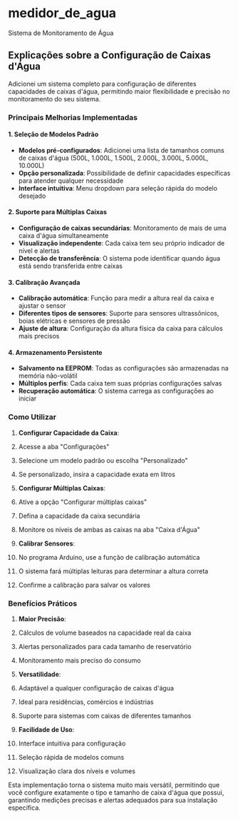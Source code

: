 # medidor_de_agua
Sistema de Monitoramento de Água




## Explicações sobre a Configuração de Caixas d'Água

Adicionei um sistema completo para configuração de diferentes capacidades de caixas d'água, permitindo maior flexibilidade e precisão no monitoramento do seu sistema.

### Principais Melhorias Implementadas

#### 1. Seleção de Modelos Padrão

- **Modelos pré-configurados**: Adicionei uma lista de tamanhos comuns de caixas d'água (500L, 1.000L, 1.500L, 2.000L, 3.000L, 5.000L, 10.000L)
- **Opção personalizada**: Possibilidade de definir capacidades específicas para atender qualquer necessidade
- **Interface intuitiva**: Menu dropdown para seleção rápida do modelo desejado


#### 2. Suporte para Múltiplas Caixas

- **Configuração de caixas secundárias**: Monitoramento de mais de uma caixa d'água simultaneamente
- **Visualização independente**: Cada caixa tem seu próprio indicador de nível e alertas
- **Detecção de transferência**: O sistema pode identificar quando água está sendo transferida entre caixas


#### 3. Calibração Avançada

- **Calibração automática**: Função para medir a altura real da caixa e ajustar o sensor
- **Diferentes tipos de sensores**: Suporte para sensores ultrassônicos, boias elétricas e sensores de pressão
- **Ajuste de altura**: Configuração da altura física da caixa para cálculos mais precisos


#### 4. Armazenamento Persistente

- **Salvamento na EEPROM**: Todas as configurações são armazenadas na memória não-volátil
- **Múltiplos perfis**: Cada caixa tem suas próprias configurações salvas
- **Recuperação automática**: O sistema carrega as configurações ao iniciar


### Como Utilizar

1. **Configurar Capacidade da Caixa**:

1. Acesse a aba "Configurações"
2. Selecione um modelo padrão ou escolha "Personalizado"
3. Se personalizado, insira a capacidade exata em litros



2. **Configurar Múltiplas Caixas**:

1. Ative a opção "Configurar múltiplas caixas"
2. Defina a capacidade da caixa secundária
3. Monitore os níveis de ambas as caixas na aba "Caixa d'Água"



3. **Calibrar Sensores**:

1. No programa Arduino, use a função de calibração automática
2. O sistema fará múltiplas leituras para determinar a altura correta
3. Confirme a calibração para salvar os valores





### Benefícios Práticos

1. **Maior Precisão**:

1. Cálculos de volume baseados na capacidade real da caixa
2. Alertas personalizados para cada tamanho de reservatório
3. Monitoramento mais preciso do consumo



2. **Versatilidade**:

1. Adaptável a qualquer configuração de caixas d'água
2. Ideal para residências, comércios e indústrias
3. Suporte para sistemas com caixas de diferentes tamanhos



3. **Facilidade de Uso**:

1. Interface intuitiva para configuração
2. Seleção rápida de modelos comuns
3. Visualização clara dos níveis e volumes





Esta implementação torna o sistema muito mais versátil, permitindo que você configure exatamente o tipo e tamanho de caixa d'água que possui, garantindo medições precisas e alertas adequados para sua instalação específica.
